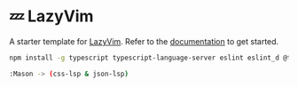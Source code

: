 # 💤 LazyVim

A starter template for [LazyVim](https://github.com/LazyVim/LazyVim).
Refer to the [documentation](https://lazyvim.github.io/installation) to get started.

```sh
npm install -g typescript typescript-language-server eslint eslint_d @tailwindcss/language-server prettier
```

```sh
:Mason -> (css-lsp & json-lsp)
```
